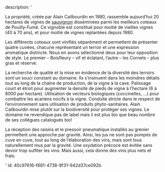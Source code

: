 description: '<p>La propriété, créée par Alain Cailbourdin en 1980, rassemble aujourd’hui 20 hectares de vignes de <a href="https://www.levipe.dev/fr/grape/sauvignon-blanc">sauvignon</a> disséminées parmi les meilleurs coteaux de Pouilly-Fumé. Ce vignoble est constitué pour moitié de vieilles vignes (40 à 70 ans), et pour moitié de vignes replantées depuis 1980.</p><p>Les différents coteaux sont vinifiés séparément et permettent de présenter quatre cuvées, chacune représentant un terroir et une expression aromatique distincte. Nous en avons sélectionné deux pour leur opposition de style. Le premier – Boisfleury – vif et éclatant, l’autre – les Cornets – plus gras et réservé.</p><p>La recherche de qualité et la mise en évidence de la diversité des terroirs sont un souci constant au domaine. Ils s’insinuent dans les moindres détails tout au long de la chaîne de production, de la vigne à la cave. Palissage court et étroit pour augmenter la densité de pieds de vigne à l’hectare (6 à 8000 par hectare). Utilisation de vecteurs biologiques (coccinelles, …) pour combattre les acariens nocifs à la vigne. Conduite stricte dans le respect de l’environnement sans utilisation de produits phyto-sanitaires. Alain Cailbourdin mise plutôt sur la biodiversité pour protéger ses vignes. Le domaine ne revendique pas de label mais il est plus bio que beau nombre de ses collègues catalogués bio!</p><p>La réception des raisins et le pressoir pneumatique installés au grenier permettent une approche par gravité. Ainsi, les jus ne sont pas pompés de cuve en cuve, tout au long de l’élaboration des vins, mais sont tous naturellement mus par la gravité. Une oxydation précoce est évitée sans devoir trop sulfiter les vins. Mais aussi, cela donne des vins plus nets et frais.</p>'
id: 40c97616-f661-4738-8f31-942d37ce092b
